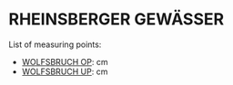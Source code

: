 # RHEINSBERGER GEWÄSSER

List of measuring points:

* [WOLFSBRUCH OP](./WOLFSBRUCH-OP): <Value topic="rivers/pegel-online/RBG/WOLFSBRUCH-OP/measurementValue"/> cm
* [WOLFSBRUCH UP](./WOLFSBRUCH-UP): <Value topic="rivers/pegel-online/RBG/WOLFSBRUCH-UP/measurementValue"/> cm
